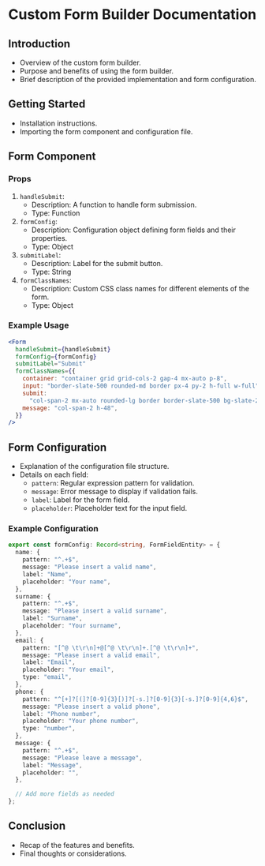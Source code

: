 # Custom Form Builder Documentation

## Introduction

- Overview of the custom form builder.
- Purpose and benefits of using the form builder.
- Brief description of the provided implementation and form configuration.

## Getting Started

- Installation instructions.
- Importing the form component and configuration file.

## Form Component

### Props

1. `handleSubmit`:
   - Description: A function to handle form submission.
   - Type: Function
2. `formConfig`:
   - Description: Configuration object defining form fields and their properties.
   - Type: Object
3. `submitLabel`:
   - Description: Label for the submit button.
   - Type: String
4. `formClassNames`:
   - Description: Custom CSS class names for different elements of the form.
   - Type: Object

### Example Usage

```jsx
<Form
  handleSubmit={handleSubmit}
  formConfig={formConfig}
  submitLabel="Submit"
  formClassNames={{
    container: "container grid grid-cols-2 gap-4 mx-auto p-8",
    input: "border-slate-500 rounded-md border px-4 py-2 h-full w-full",
    submit:
      "col-span-2 mx-auto rounded-lg border border-slate-500 bg-slate-200 font-bold px-8 py-2 hover:cursor-pointer",
    message: "col-span-2 h-48",
  }}
/>
```

## Form Configuration

- Explanation of the configuration file structure.
- Details on each field:
  - `pattern`: Regular expression pattern for validation.
  - `message`: Error message to display if validation fails.
  - `label`: Label for the form field.
  - `placeholder`: Placeholder text for the input field.

### Example Configuration

```typescript
export const formConfig: Record<string, FormFieldEntity> = {
  name: {
    pattern: "^.+$",
    message: "Please insert a valid name",
    label: "Name",
    placeholder: "Your name",
  },
  surname: {
    pattern: "^.+$",
    message: "Please insert a valid surname",
    label: "Surname",
    placeholder: "Your surname",
  },
  email: {
    pattern: "[^@ \t\r\n]+@[^@ \t\r\n]+.[^@ \t\r\n]+",
    message: "Please insert a valid email",
    label: "Email",
    placeholder: "Your email",
    type: "email",
  },
  phone: {
    pattern: "^[+]?[(]?[0-9]{3}[)]?[-s.]?[0-9]{3}[-s.]?[0-9]{4,6}$",
    message: "Please insert a valid phone",
    label: "Phone number",
    placeholder: "Your phone number",
    type: "number",
  },
  message: {
    pattern: "^.+$",
    message: "Please leave a message",
    label: "Message",
    placeholder: "",
  },

  // Add more fields as needed
};
```

## Conclusion

- Recap of the features and benefits.
- Final thoughts or considerations.
